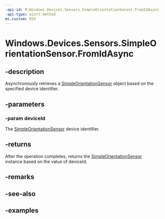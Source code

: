 ```yaml
---
-api-id: M:Windows.Devices.Sensors.SimpleOrientationSensor.FromIdAsync(System.String)
-api-type: winrt method
ms.custom: RS5
---
```


<!-- Method syntax.
public IAsyncOperation<SimpleOrientationSensor> SimpleOrientationSensor.FromIdAsync(String deviceId)
-->

# Windows.Devices.Sensors.SimpleOrientationSensor.FromIdAsync

## -description

Asynchronously retrieves a [SimpleOrientationSensor](simpleorientationsensor.md) object based on the specified device identifier.

## -parameters

### -param deviceId

The [SimpleOrientationSensor](simpleorientationsensor.md) device identifier.

## -returns

After the operation completes, returns the [SimpleOrientationSensor](simpleorientationsensor.md) instance based on the value of deviceId.

## -remarks

## -see-also

## -examples
